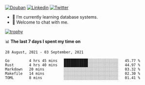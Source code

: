 
<p align="left">
<a href="https://www.douban.com/people/ixxchan"><img src="https://img.shields.io/badge/@ixxchan-007722?style=flat&logo=Douban&logoColor=white" alt="Douban" /></a> 
<a href="https://www.linkedin.com/in/xxchan/?locale=en_US"><img src="https://img.shields.io/badge/@xxchan-0073b1?style=flat&logo=LinkedIn&logoColor=white" alt="Linkedin" /></a> 
<a href="https://twitter.com/yayale_umi"><img src="https://img.shields.io/badge/@yayale__umi-1DA1F2?style=flat&logo=Twitter&logoColor=white" alt="Twitter"/></a>
</p>

- 🌱 I’m currently learning database systems.
- 💬 Welcome to chat with me.


[![trophy](https://github-profile-trophy.vercel.app/?username=xxchan&theme=flat&column=7)](https://github.com/xxchan)


📊 **The last 7 days I spent my time on** 

<!--START_SECTION:waka-->
```text
28 August, 2021 - 03 September, 2021

Go         4 hrs 45 mins   ███████████░░░░░░░░░░░░░░   45.77 % 
Rust       4 hrs 40 mins   ███████████░░░░░░░░░░░░░░   44.97 % 
Markdown   20 mins         ░░░░░░░░░░░░░░░░░░░░░░░░░   03.32 % 
Makefile   14 mins         ░░░░░░░░░░░░░░░░░░░░░░░░░   02.30 % 
TOML       8 mins          ░░░░░░░░░░░░░░░░░░░░░░░░░   01.41 %
```
<!--END_SECTION:waka-->

<!--
**xxchan/xxchan** is a ✨ _special_ ✨ repository because its `README.md` (this file) appears on your GitHub profile.

Here are some ideas to get you started:

- 🔭 I’m currently working on ...
- 🌱 I’m currently learning ...
- 👯 I’m looking to collaborate on ...
- 🤔 I’m looking for help with ...
- 💬 Ask me about ...
- 📫 How to reach me: ...
- 😄 Pronouns: ...
- ⚡ Fun fact: ...
-->
